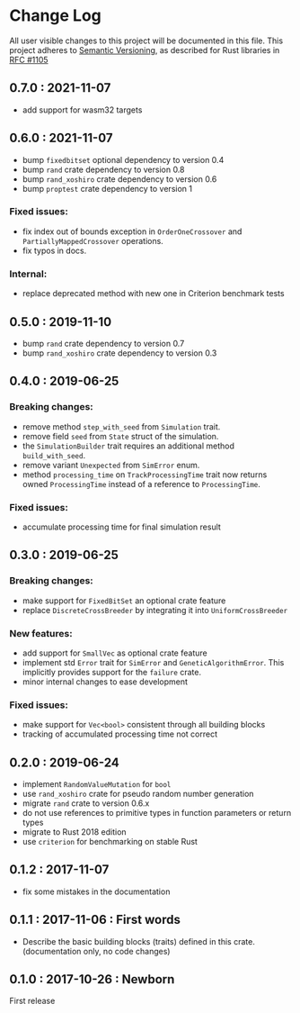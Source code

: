 # Change Log

All user visible changes to this project will be documented in this file.
This project adheres to [Semantic Versioning](http://semver.org/), as described
for Rust libraries in [RFC #1105](https://github.com/rust-lang/rfcs/blob/master/text/1105-api-evolution.md)

## 0.7.0 : 2021-11-07

* add support for wasm32 targets

## 0.6.0 : 2021-11-07

* bump `fixedbitset` optional dependency to version 0.4
* bump `rand` crate dependency to version 0.8
* bump `rand_xoshiro` crate dependency to version 0.6
* bump `proptest` crate dependency to version 1

### Fixed issues:

* fix index out of bounds exception in `OrderOneCrossover` and `PartiallyMappedCrossover` operations.
* fix typos in docs.

### Internal:

* replace deprecated method with new one in Criterion benchmark tests

## 0.5.0 : 2019-11-10

* bump `rand` crate dependency to version 0.7
* bump `rand_xoshiro` crate dependency to version 0.3

## 0.4.0 : 2019-06-25

### Breaking changes: 

* remove method `step_with_seed` from `Simulation` trait.
* remove field `seed` from `State` struct of the simulation.
* the `SimulationBuilder` trait requires an additional method `build_with_seed`.
* remove variant `Unexpected` from `SimError` enum.
* method `processing_time` on `TrackProcessingTime` trait now returns owned 
  `ProcessingTime` instead of a reference to `ProcessingTime`. 

### Fixed issues:

* accumulate processing time for final simulation result

## 0.3.0 : 2019-06-25

### Breaking changes:

* make support for `FixedBitSet` an optional crate feature
* replace `DiscreteCrossBreeder` by integrating it into `UniformCrossBreeder`

### New features:

* add support for `SmallVec` as optional crate feature
* implement std `Error` trait for `SimError` and `GeneticAlgorithmError`.
  This implicitly provides support for the `failure` crate.
* minor internal changes to ease development

### Fixed issues: 

* make support for `Vec<bool>` consistent through all building blocks
* tracking of accumulated processing time not correct 

## 0.2.0 : 2019-06-24

* implement `RandomValueMutation` for `bool`
* use `rand_xoshiro` crate for pseudo random number generation
* migrate `rand` crate to version 0.6.x
* do not use references to primitive types in function parameters or return types 
* migrate to Rust 2018 edition
* use `criterion` for benchmarking on stable Rust

## 0.1.2 : 2017-11-07

* fix some mistakes in the documentation

## 0.1.1 : 2017-11-06 : First words

* Describe the basic building blocks (traits) defined in this crate.<br/>
  (documentation only, no code changes)

## 0.1.0 : 2017-10-26 : Newborn
First release
